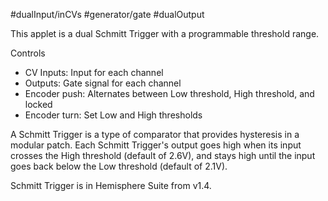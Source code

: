 #dualInput/inCVs #generator/gate  #dualOutput 

This applet is a dual Schmitt Trigger with a programmable threshold range.

Controls
* CV Inputs: Input for each channel
* Outputs: Gate signal for each channel
* Encoder push: Alternates between Low threshold, High threshold, and locked
* Encoder turn: Set Low and High thresholds

A Schmitt Trigger is a type of comparator that provides hysteresis in a modular patch. Each Schmitt Trigger's output goes high when its input crosses the High threshold (default of 2.6V), and stays high until the input goes back below the Low threshold (default of 2.1V).

Schmitt Trigger is in Hemisphere Suite from v1.4.